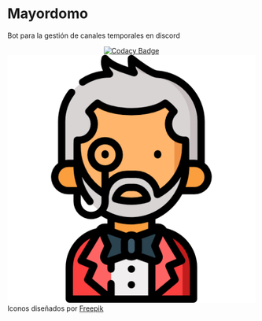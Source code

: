# Mayordomo

Bot para la gestión de canales temporales en discord

<div style="text-align:center; margin-left:auto; margin-right:auto">
  <a href="https://www.codacy.com?utm_source=github.com&amp;utm_medium=referral&amp;utm_content=hcastc00/AgroInfo&amp;utm_campaign=Badge_Grade">
    <img src="https://app.codacy.com/project/badge/Grade/ba473ff21a4b464b90dc974532b7fdfe" alt="Codacy Badge" />
  </a>
</div>

<a href="https://www.flaticon.com/free-icon/butler_843314?term=butler">
    <img src="/resources/images/logo.png" alt="logo" />
</a>

<div>
    Iconos diseñados por 
    <a href="https://www.freepik.com" title="Freepik">
        Freepik
    </a>
</div>
